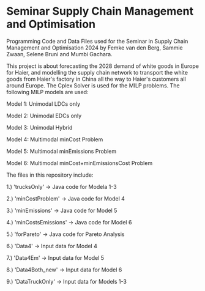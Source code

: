 # Seminar Supply Chain Management and Optimisation
Programming Code and Data Files used for the Seminar in Supply Chain Management and Optimisation 2024 by Femke van den Berg, Sammie Zwaan, Selene Bruni and Mumbi Gachara.

This project is about forecasting the 2028 demand of white goods in Europe for Haier, and modelling the supply chain network to transport the white goods from Haier's factory in China all the way to Haier's customers all around Europe. The Cplex Solver is used for the MILP problems. The following MILP models are used:

Model 1: Unimodal LDCs only 

Model 2: Unimodal EDCs only

Model 3: Unimodal Hybrid

Model 4: Multimodal minCost Problem

Model 5: Multimodal minEmissions Problem

Model 6: Multimodal minCost+minEmissionsCost Problem

The files in this repository include:

1.) 'trucksOnly' -> Java code for Modela 1-3

2.) 'minCostProblem' -> Java code for Model 4

3.) 'minEmissions' -> Java code for Model 5

4.) 'minCostsEmissions' -> Java code for Model 6

5.) 'forPareto' -> Java code for Pareto Analysis

6.) 'Data4' -> Input data for Model 4

7.) 'Data4Em' -> Input data for Model 5

8.) 'Data4Both_new' -> Input data for Model 6

9.) 'DataTruckOnly' -> Input data for Models 1-3
